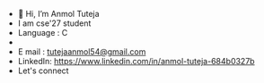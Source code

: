 - 👋 Hi, I’m Anmol Tuteja
- I am cse'27 student
- Language : C
-
- E mail : tutejaanmol54@gmail.com
- LinkedIn: https://www.linkedin.com/in/anmol-tuteja-684b0327b
- Let's connect 
